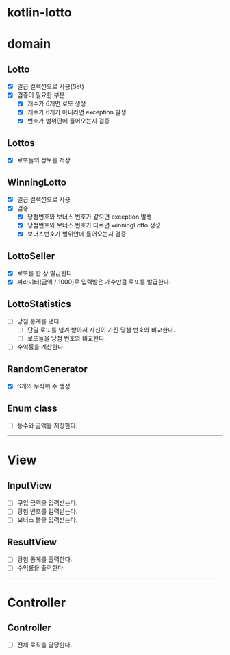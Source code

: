 # kotlin-lotto

# domain
## Lotto
- [X] 일급 컬렉션으로 사용(Set)  
- [X] 검증이 필요한 부분  
    - [X] 개수가 6개면 로또 생성
    - [X] 개수가 6개가 아니라면 exception 발생
    - [X] 번호가 범위안에 들어오는지 검증  

## Lottos 
- [X] 로또들의 정보를 저장  
 
## WinningLotto
- [X] 일급 컬렉션으로 사용
- [X] 검증
  - [X] 당첨번호와 보너스 번호가 같으면 exception 발생
  - [X] 당첨번호와 보너스 번호가 다르면 winningLotto 생성
  - [X] 보너스번호가 범위안에 들어오는지 검증

## LottoSeller
- [X] 로또를 한 장 발급한다.  
- [X] 파라미터(금액 / 1000)로 입력받은 개수만큼 로또를 발급한다.  

## LottoStatistics
- [ ] 당첨 통계를 낸다.  
    - [ ] 단일 로또를 넘겨 받아서 자신이 가진 당첨 번호와 비교한다.  
  - [ ] 로또들을 당첨 번호와 비교한다.  
- [ ] 수익률을 계산한다.  

## RandomGenerator
- [X] 6개의 무작위 수 생성

## Enum class
- [ ] 등수와 금액을 저장한다.

---

# View
## InputView
- [ ] 구입 금액을 입력받는다.  
- [ ] 당첨 번호를 입력받는다.  
- [ ] 보너스 볼을 입력받는다.  

## ResultView
- [ ] 당첨 통계를 출력한다.  
- [ ] 수익률을 출력한다.  

---

# Controller
## Controller
- [ ] 전체 로직을 담당한다.  

